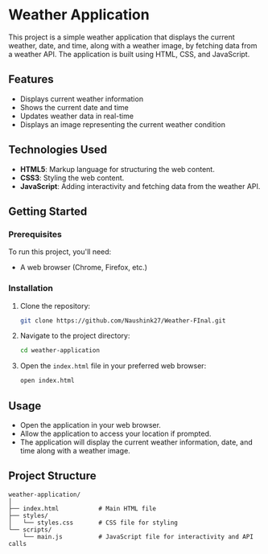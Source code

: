 # Weather Application

This project is a simple weather application that displays the current weather, date, and time, along with a weather image, by fetching data from a weather API. The application is built using HTML, CSS, and JavaScript.

## Features

- Displays current weather information
- Shows the current date and time
- Updates weather data in real-time
- Displays an image representing the current weather condition

## Technologies Used

- **HTML5**: Markup language for structuring the web content.
- **CSS3**: Styling the web content.
- **JavaScript**: Adding interactivity and fetching data from the weather API.

## Getting Started

### Prerequisites

To run this project, you'll need:

- A web browser (Chrome, Firefox, etc.)


### Installation

1. Clone the repository:

    ```bash
    git clone https://github.com/Naushink27/Weather-FInal.git
    ```

2. Navigate to the project directory:

    ```bash
    cd weather-application
    ```

3. Open the `index.html` file in your preferred web browser:

    ```bash
    open index.html
    ```
## Usage

- Open the application in your web browser.
- Allow the application to access your location if prompted.
- The application will display the current weather information, date, and time along with a weather image.

## Project Structure

```plaintext
weather-application/
│
├── index.html           # Main HTML file
├── styles/
│   └── styles.css       # CSS file for styling
└── scripts/
    └── main.js          # JavaScript file for interactivity and API calls
